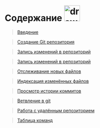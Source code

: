 # Содержание <img src="images/Git_logo.png" alt="drawing" width="50"/>> [Введение](Data\Bringing_in.md)> [Создание Git репозитория](Data\Creating_git_repository.md)> [Запись изменений в репозиторий](Data\Changes.md)> [Запись изменений в репозиторий](Data\State.md)> [Отслеживание новых файлов](Data\Tracking.md)> [Индексация изменённых файлов](Data\Indexing_of_changes.md)> [Просмотр истории коммитов](Data\History.md)> [Ветвление в git](Data\Branching.md)> [Работа с удалённым репозиторием](Data/remote_repositories.md)> [Таблица команд](Data/Teams.md)